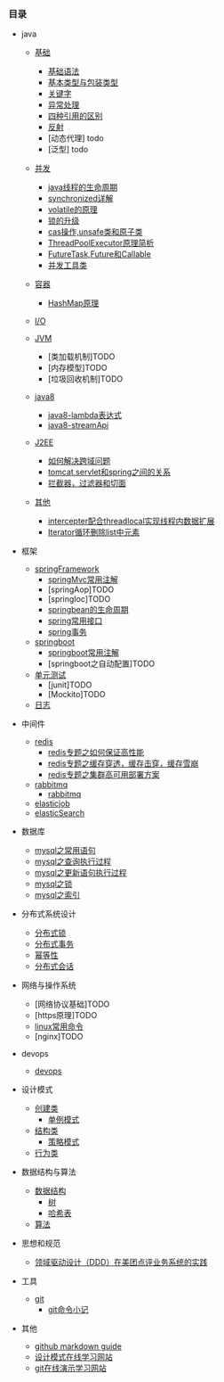 

### 目录
* java
    * [基础](java)
        * [基础语法](/article/java/基础/基础语法.md)
        * [基本类型与包装类型](/article/java/基础/基本类型与包装类型.md)
        * [关键字](/article/java/基础/关键字.md)
        * [异常处理](/article/java/基础/异常处理.md)
        * [四种引用的区别](/article/java/基础/强引用、软引用、弱引用、幻象引用有什么区别.md)
        * [反射](/article/java/基础/反射.md)
        * [动态代理] todo
        * [泛型] todo
    * [并发](java)
        * [java线程的生命周期](/article/java/并发/java线程的生命周期.md)
        * [synchronized详解](/article/java/并发/synchronized详解.md)
        * [volatile的原理](/article/java/并发/volatile的原理.md)
        * [锁的升级](/article/java/并发/锁的升级.md)
        * [cas操作,unsafe类和原子类](/article/java/并发/cas操作,unsafe类和原子类.md)
        * [ThreadPoolExecutor原理简析](/article/java/并发/ThreadPoolExecutor原理简析.md)
        * [FutureTask,Future和Callable](/article/java/并发/FutureTask,Future和Callable.md)
        * [并发工具类](/article/java/并发/并发工具类.md)

    * [容器](java)
        * [HashMap原理](/article/java/容器/HashMap原理.md)
    * [I/O](java)
    * [JVM](java)
        * [类加载机制]TODO
        * [内存模型]TODO
        * [垃圾回收机制]TODO
    * [java8](java)
        * [java8-lambda表达式](/article/java/java8/java8-lambda表达式.md)
        * [java8-streamApi](/article/java/java8/java8-streamApi.md)
    * [J2EE](java)
        * [如何解决跨域问题](https://juejin.im/post/5c23993de51d457b8c1f4ee1)
        * [tomcat,servlet和spring之间的关系](https://www.cnblogs.com/shawshawwan/p/9002126.html)
        * [拦截器，过滤器和切面](https://blog.csdn.net/fly910905/article/details/86537648)
    
    * [其他](java)
        * [intercepter配合threadlocal实现线程内数据扩展](/article/java/其他/intercepter-and-threadlocal.md)
        * [Iterator循环删除list中元素](/article/java/其他/Iterator循环删除list中元素.md)

* 框架
    * [springFramework](框架)
        * [springMvc常用注解](/article/框架/springFramework/springMvc常用注解.md)
        * [springAop]TODO
        * [springIoc]TODO
        * [springbean的生命周期](/article/框架/springFramework/springbean的生命周期.md)
        * [spring常用接口](/article/框架/springFramework/spring常用接口.md)
        * [spring事务](/article/框架/springFramework/spring事务.md)
    * [springboot](springboot)
        * [springboot常用注解](/article/框架/springboot/springboot常用注解.md)
        * [springboot之自动配置]TODO
    * [单元测试](单元测试)
        * [junit]TODO
        * [Mockito]TODO
    * [日志](日志)

* 中间件
    * [redis](中间件)
        * [redis专题之如何保证高性能](/article/中间件/redis/redis专题之如何保证高性能.md)
        * [redis专题之缓存穿透，缓存击穿，缓存雪崩](/article/中间件/redis/redis专题之缓存穿透，缓存击穿，缓存雪崩.md)
        * [redis专题之集群高可用部署方案](/article/中间件/redis/redis专题之集群高可用部署方案.md)
    * [rabbitmq](中间件)
        * [rabbitmq](/article/中间件/rabbitmq/rabbitmq.md)
    * [elasticjob](中间件)
    * [elasticSearch](中间件)

* 数据库
    * [mysql之常用语句](/article/数据库/mysql之常用语句.md)
    * [mysql之查询执行过程](/article/数据库/mysql之查询执行过程.md)
    * [mysql之更新语句执行过程](/article/数据库/mysql之更新语句执行过程.md)
    * [mysql之锁](/article/数据库/mysql之锁.md)
    * [mysql之索引](/article/数据库/mysql之索引.md)

* 分布式系统设计
    * [分布式锁](/article/分布式系统设计/分布式锁.md)
    * [分布式事务](/article/分布式系统设计/分布式事务.md)
    * [幂等性](/article/分布式系统设计/幂等性.md)
    * [分布式会话](/article/分布式系统设计/分布式会话.md)

* 网络与操作系统    
    * [网络协议基础]TODO
    * [https原理]TODO
    * [linux常用命令](/article/网络与操作系统/linux常用命令.md)
    * [nginx]TODO

* devops
    * [devops](/article/devops/devops.md)

* 设计模式
    * [创建类](创建类)
        * [单例模式](/article/设计模式/创建类/单例模式.md)
    * [结构类](结构类)
        * [策略模式](/article/设计模式/结构类/策略模式.md)
    * [行为类](行为类)

* 数据结构与算法
    * [数据结构](数据结构)
        * [树](https://www.cnblogs.com/maybe2030/p/4732377.html)
        * [哈希表](https://www.cnblogs.com/maybe2030/p/4719267.html)
    * [算法](算法)
* 思想和规范
    * [领域驱动设计（DDD）在美团点评业务系统的实践](https://yq.aliyun.com/articles/319159?utm_content=m_38302)
    
* 工具
    * [git](git)
        * [git命令小记](/article/工具/git/git命令小记.md)

* 其他
    * [github markdown guide](https://guides.github.com/features/mastering-markdown/) 
    * [设计模式在线学习网站](https://refactoringguru.cn/)
    * [git在线演示学习网站](https://oschina.gitee.io/learn-git-branching/)




